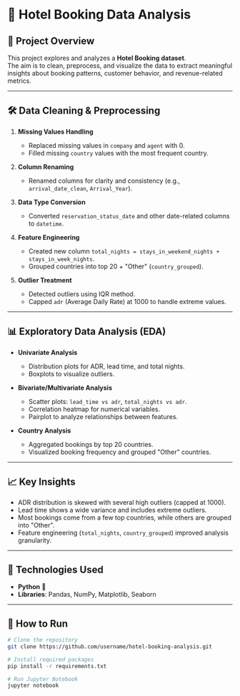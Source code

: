 # 🏨 Hotel Booking Data Analysis

## 📌 Project Overview
This project explores and analyzes a **Hotel Booking dataset**.  
The aim is to clean, preprocess, and visualize the data to extract meaningful insights about booking patterns, customer behavior, and revenue-related metrics.

---

## 🛠️ Data Cleaning & Preprocessing
1. **Missing Values Handling**  
   - Replaced missing values in `company` and `agent` with 0.  
   - Filled missing `country` values with the most frequent country.  

2. **Column Renaming**  
   - Renamed columns for clarity and consistency (e.g., `arrival_date_clean`, `Arrival_Year`).  

3. **Data Type Conversion**  
   - Converted `reservation_status_date` and other date-related columns to `datetime`.  

4. **Feature Engineering**  
   - Created new column `total_nights = stays_in_weekend_nights + stays_in_week_nights`.  
   - Grouped countries into top 20 + "Other" (`country_grouped`).  

5. **Outlier Treatment**  
   - Detected outliers using IQR method.  
   - Capped `adr` (Average Daily Rate) at 1000 to handle extreme values.  

---

## 📊 Exploratory Data Analysis (EDA)
- **Univariate Analysis**  
  - Distribution plots for ADR, lead time, and total nights.  
  - Boxplots to visualize outliers.  

- **Bivariate/Multivariate Analysis**  
  - Scatter plots: `lead_time vs adr`, `total_nights vs adr`.  
  - Correlation heatmap for numerical variables.  
  - Pairplot to analyze relationships between features.  

- **Country Analysis**  
  - Aggregated bookings by top 20 countries.  
  - Visualized booking frequency and grouped "Other" countries.  

---

## 📈 Key Insights
- ADR distribution is skewed with several high outliers (capped at 1000).  
- Lead time shows a wide variance and includes extreme outliers.  
- Most bookings come from a few top countries, while others are grouped into "Other".  
- Feature engineering (`total_nights`, `country_grouped`) improved analysis granularity.  

---

## 📂 Technologies Used
- **Python** 🐍  
- **Libraries**: Pandas, NumPy, Matplotlib, Seaborn  

---

## 🚀 How to Run
```bash
# Clone the repository
git clone https://github.com/username/hotel-booking-analysis.git

# Install required packages
pip install -r requirements.txt

# Run Jupyter Notebook
jupyter notebook




